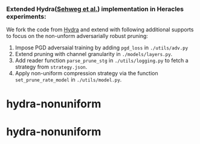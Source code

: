 ### Extended Hydra([Sehweg et al.](https://proceedings.neurips.cc/paper/2020/file/e3a72c791a69f87b05ea7742e04430ed-Paper.pdf)) implementation in Heracles experiments:

We fork the code from [Hydra](https://github.com/inspire-group/hydra) and extend with following additional supports to focus on the non-unform adversarially robust pruning:

1. Impose PGD adversaial training by adding `pgd_loss` in `./utils/adv.py`
2. Extend pruning with channel granularity in `./models/layers.py`.
3. Add reader function `parse_prune_stg` in `./utils/logging.py` to fetch a strategy from `strategy.json`.
4. Apply non-uniform compression strategy via the function `set_prune_rate_model` in `./utils/model.py`.
# hydra-nonuniform
# hydra-nonuniform
